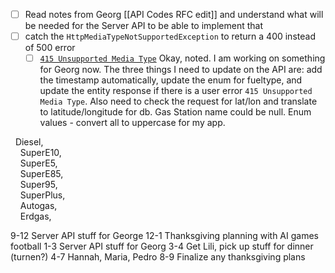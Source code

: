 
- [ ] Read notes from Georg [[API Codes RFC edit]] and understand what will be needed for the Server API to be able to implement that 
- [ ] catch the `HttpMediaTypeNotSupportedException` to return a 400 instead of 500 error 
	- [ ] [`415 Unsupported Media Type`](https://developer.mozilla.org/en-US/docs/Web/HTTP/Status/415)
Okay, noted. I am working on something for Georg now. The three things I need to update on the API are: add the timestamp automatically, update the enum for fueltype, and update the entity response if there is a user error `415 Unsupported Media Type`.  Also need to check the request for lat/lon and translate to latitude/longitude for db. Gas Station name could be null. 
Enum values - convert all to uppercase for my app. 

  Diesel,  
    SuperE10,  
    SuperE5,  
    SuperE85,  
    Super95,  
    SuperPlus,  
    Autogas,  
    Erdgas,

9-12 Server API stuff for George
12-1 Thanksgiving planning with AI
	games
	football
1-3 Server API stuff for Georg
3-4 Get Lili, pick up stuff for dinner (turnen?)
4-7 Hannah, Maria, Pedro
8-9 Finalize any thanksgiving plans